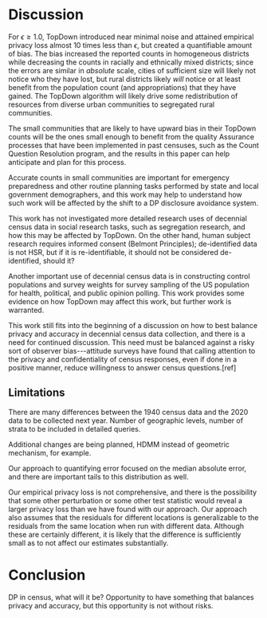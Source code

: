 Discussion
==========

For $\epsilon \geq 1.0$, TopDown introduced near minimal noise and
attained empirical privacy loss almost 10 times less than $\epsilon$,
but created a quantifiable amount of bias.  The bias increased the
reported counts in homogeneous districts while decreasing the counts
in racially and ethnically mixed districts; since the errors are
similar in *absolute* scale, cities of sufficient size will likely not
notice who they have lost, but rural districts likely *will* notice or
at least benefit from the population count (and appropriations) that
they have gained.  The TopDown algorithm will likely drive some
redistribution of resources from diverse urban communities to
segregated rural communities.

The small communities that are likely to have upward bias in their
TopDown counts will be the ones small enough to benefit from the
quality Assurance processes that have been implemented in past
censuses, such as the Count Question Resolution program, and the
results in this paper can help anticipate and plan for this process.

Accurate counts in small communities are important for emergency
preparedness and other routine planning tasks performed by state and
local government demographers, and this work may help to understand how
such work will be affected by the shift to a DP disclosure avoidance
system.

This work has not investigated more detailed research uses of
decennial census data in social research tasks, such as segregation
research, and how this may be affected by TopDown.  On the other hand,
human subject research requires informed consent (Belmont Principles);
de-identified data is not HSR, but if it is re-identifiable, it should
not be considered de-identified, should it?

Another important use of decennial census data is in constructing
control populations and survey weights for survey sampling of the US
population for health, political, and public opinion polling.  This
work provides some evidence on how TopDown may affect this work, but
further work is warranted.

This work still fits into the beginning of a discussion on how to best
balance privacy and accuracy in decennial census data collection, and
there is a need for continued discussion.  This need must be balanced
against a risky sort of observer bias---attitude surveys have found
that calling attention to the privacy and confidentiality of census
responses, even if done in a positive manner, reduce willingness to
answer census questions.[ref]

Limitations
-----------

There are many differences between the 1940 census data and the 2020
data to be collected next year. Number of geographic levels, number of
strata to be included in detailed queries.

Additional changes are being planned, HDMM instead of geometric
mechanism, for example.

Our approach to quantifying error focused on the median absolute
error, and there are important tails to this distribution as well.

Our empirical privacy loss is not comprehensive, and there is the
possibility that some other perturbation or some other test statistic
would reveal a larger privacy loss than we have found with our
approach.  Our approach also assumes that the residuals for different
locations is generalizable to the residuals from the same location
when run with different data.  Although these are certainly different,
it is likely that the difference is sufficiently small as to not
affect our estimates substantially.

Conclusion
==========

DP in census, what will it be?  Opportunity to have something that balances privacy and accuracy, but this opportunity is not without risks.




